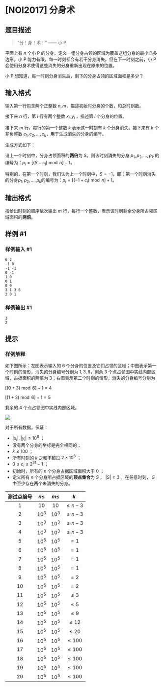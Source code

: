# [NOI2017] 分身术

## 题目描述

> “分！身！术！” —— 小 P

平面上有 $n$ 个小 P 的分身。定义一组分身占领的区域为覆盖这组分身的最小凸多边形。小 P 能力有限，每一时刻都会有若干分身消失。但在下一时刻之前，小 P 会使用分身术使得这些消失的分身重新出现在原来的位置。

小 P 想知道，每一时刻分身消失后，剩下的分身占领的区域面积是多少？


## 输入格式

输入第一行包含两个正整数 $n,m$，描述初始时分身的个数，和总时刻数。

接下来 $n$ 行，第 $i$ 行有两个整数 $x_i, y_i$ ，描述第 $i$ 个分身的位置。

接下来 $m$ 行，每行的第一个整数 $k$ 表示这一时刻有 $k$ 个分身消失。接下来有 $k$ 个非负整数 $c_1, c_2, \ldots, c_k$，用于生成消失的分身的编号。

生成方式如下：

设上一个时刻中，分身占领面积的**两倍**为 $S$。则该时刻消失的分身 $p_1, p_2, \ldots , p_k$ 的编号为：$p_i = [(S + c_i) \bmod n] + 1$。

特别的，在第一个时刻，我们认为上一个时刻中，$S = -1$，即：第一个时刻消失的分身$p_1, p_2, \ldots , p_k$的编号为：$p_i = [(−1 + c_i) \bmod n] + 1$。

## 输出格式

按给出时刻的顺序依次输出 $m$ 行，每行一个整数，表示该时刻剩余分身所占领区域面积的**两倍**。

## 样例 #1

### 样例输入 #1
```
6 2
-1 0
-1 -1
0 -1
1 0
0 1
0 0
3 1 3 6
2 0 1
```

### 样例输出 #1

```
3
2
```

## 提示

### 样例解释

如下图所示：左图表示输入的 $6$ 个分身的位置及它们占领的区域；中图表示第一个时刻的情形，消失的分身编号分别为 $1,3,6$，剩余 $3$ 个点占领图中实线内部区域，占据面积的两倍为 $3$；右图表示第二个时刻的情形，消失的分身编号分别为

$[(0 + 3)\bmod 6] + 1 = 4$

$[(1 + 3)\bmod 6] + 1 = 5$

剩余的 $4$ 个点占领图中实线内部区域。

![](https://cdn.luogu.com.cn/upload/image_hosting/bieyspo4.png) 

对于所有数据，保证：

-  $|x_i|,|y_i|\le 10^8$ ；
- 没有两个分身的坐标是完全相同的；
-  $k\le 100$ ；
- 所有时刻的  $k$ 之和不超过  $2\times 10^6$ ；
-  $0\le c_i\le 2^{31}-1$ ；
- 初始时，所有的  $n$ 个分身占据区域面积大于  $0$ ；
- 定义所有  $n$ 个分身所占据区域的**顶点集合**为  $S$ ，  $|S|\ge 3$ 。在任意时刻，  $S$ 中至少存在两个未消失的分身。

| 测试点编号 | $n \leq$ | $m \leq$ |    $k$     |
| :--------: | :------: | :------: | :--------: |
|    $1$     |   $10$   |   $10$   | $\leq n-3$ |
|    $2$     |  $10^3$  |  $10^3$  | $\leq n-3$ |
|    $3$     |  $10^3$  |  $10^3$  | $\leq n-3$ |
|    $4$     |  $10^3$  |  $10^3$  | $\leq n-3$ |
|    $5$     |  $10^5$  |  $10^5$  |    $=1$    |
|    $6$     |  $10^5$  |  $10^5$  |    $=1$    |
|    $7$     |  $10^5$  |  $10^5$  |    $=1$    |
|    $8$     |  $10^5$  |  $10^5$  |    $=1$    |
|    $9$     |  $10^5$  |  $10^5$  |    $=2$    |
|    $10$    |  $10^5$  |  $10^5$  |    $=2$    |
|    $11$    |  $10^5$  |  $10^5$  |  $\leq 3$  |
|    $12$    |  $10^5$  |  $10^5$  |  $\leq 5$  |
|    $13$    |  $10^5$  |  $10^5$  |  $\leq 9$  |
|    $14$    |  $10^5$  |  $10^5$  | $\leq 12$  |
|    $15$    |  $10^5$  |  $10^5$  | $\leq 20$  |
|    $16$    |  $10^5$  |  $10^5$  | $\leq 100$ |
|    $17$    |  $10^5$  |  $10^5$  | $\leq 100$ |
|    $18$    |  $10^5$  |  $10^5$  | $\leq 100$ |
|    $19$    |  $10^5$  |  $10^5$  | $\leq 100$ |
|    $20$    |  $10^5$  |  $10^5$  | $\leq 100$ |
